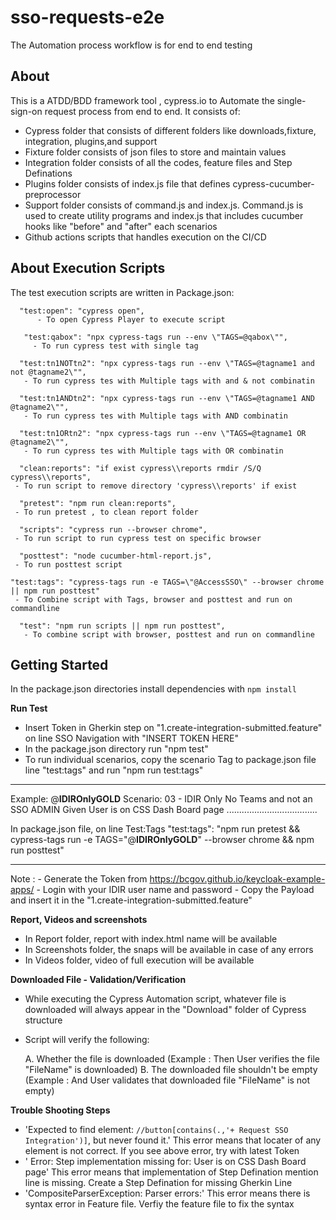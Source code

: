 # sso-requests-e2e

The Automation process workflow is for end to end testing

## About

This is a ATDD/BDD framework tool , cypress.io to Automate the single-sign-on request process from end to end.
It consists of:

- Cypress folder that consists of different folders like downloads,fixture, integration, plugins,and support
- Fixture folder consists of json files to store and maintain values
- Integration folder consists of all the codes, feature files and Step Definations
- Plugins folder consists of index.js file that defines cypress-cucumber-preprocessor
- Support folder consists of command.js and index.js. Command.js is used to create utility programs and index.js that includes cucumber hooks like "before" and "after" each scenarios
- Github actions scripts that handles execution on the CI/CD 


## About Execution Scripts

The test execution scripts are written in Package.json:
	 
      "test:open": "cypress open",
 	      - To open Cypress Player to execute script

 	   "test:qabox": "npx cypress-tags run --env \"TAGS=@qabox\"",
	     - To run cypress test with single tag

      "test:tn1NOTtn2": "npx cypress-tags run --env \"TAGS=@tagname1 and not @tagname2\"",
       - To run cypress tes with Multiple tags with and & not combinatin

      "test:tn1ANDtn2": "npx cypress-tags run --env \"TAGS=@tagname1 AND @tagname2\"",
       - To run cypress tes with Multiple tags with AND combinatin

      "test:tn1ORtn2": "npx cypress-tags run --env \"TAGS=@tagname1 OR @tagname2\"",
       - To run cypress tes with Multiple tags with OR combinatin

      "clean:reports": "if exist cypress\\reports rmdir /S/Q cypress\\reports",
	 - To run script to remove directory 'cypress\\reports' if exist

      "pretest": "npm run clean:reports",
	 - To run pretest , to clean report folder

      "scripts": "cypress run --browser chrome",
	 - To run script to run cypress test on specific browser

      "posttest": "node cucumber-html-report.js",
	 - To run posttest script

	"test:tags": "cypress-tags run -e TAGS=\"@AccessSSO\" --browser chrome || npm run posttest"
  	 - To Combine script with Tags, browser and posttest and run on commandline

      "test": "npm run scripts || npm run posttest",
       - To combine script with browser, posttest and run on commandline

    

## Getting Started

In the package.json directories install dependencies with `npm install`

**Run Test**
- Insert Token in Gherkin step on "1.create-integration-submitted.feature" on line SSO Navigation with "INSERT TOKEN HERE"
- In the package.json directory run "npm test"
- To run individual scenarios, copy the scenario Tag to package.json file line "test:tags" and run "npm run test:tags"
______________________________________________________________________________________________________________________________
Example: 
   	@**IDIROnlyGOLD**
    	Scenario: 03 - IDIR Only No Teams and not an SSO ADMIN
        Given User is on CSS Dash Board page
	....................................
	
In package.json file, on line Test:Tags
"test:tags": "npm run pretest && cypress-tags run -e TAGS=\"@**IDIROnlyGOLD**\" --browser chrome && npm run posttest"
______________________________________________________________________________________________________________________________

Note : - Generate the Token from https://bcgov.github.io/keycloak-example-apps/
       - Login with your IDIR user name and password
       - Copy the Payload and insert it in the "1.create-integration-submitted.feature"

**Report, Videos and screenshots**

- In Report folder, report with index.html name will be available
- In Screenshots folder, the snaps will be available in case of any errors
- In Videos folder, video of full execution will be available

**Downloaded File - Validation/Verification**

- While executing the Cypress Automation script, whatever file is downloaded will always appear in the "Download" folder of Cypress structure
- Script will verify the following:

  A. Whether the file is downloaded (Example : Then User verifies the file "FileName" is downloaded)
  B. The downloaded file shouldn't be empty (Example : And User validates that downloaded file "FileName" is not empty)

**Trouble Shooting Steps**
- 'Expected to find element: `//button[contains(.,'+ Request SSO Integration')]`, but never found it.'
This error means that locater of any element is not correct. If you see above error, try with latest Token
- ' Error: Step implementation missing for:  User is on CSS Dash Board page'
This error means that implementation of Step Defination mention line is missing. Create a Step Defination for missing Gherkin Line
- 'CompositeParserException: Parser errors:'
This error means there is syntax error in Feature file. Verfiy the feature file to fix the syntax
